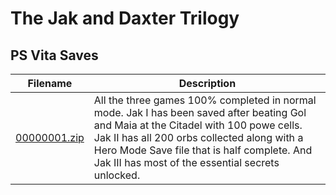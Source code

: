 # The Jak and Daxter Trilogy

## PS Vita Saves

| Filename | Description |
|----------|-------------|
| [00000001.zip](00000001.zip) | All the three games 100% completed in normal mode. Jak I has been saved after beating Gol and Maia at the Citadel with 100 powe cells. Jak II has all 200 orbs collected along with a Hero Mode Save file that is half complete. And Jak III has most of the essential secrets unlocked.  |
